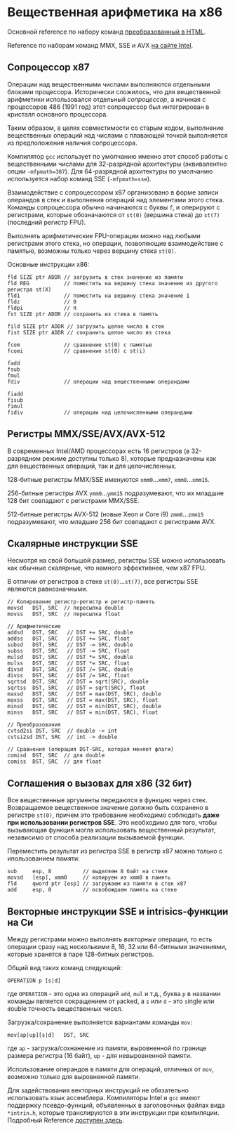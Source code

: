 # Вещественная арифметика на x86

Основной reference по набору команд [преобразованный в HTML](https://www.felixcloutier.com/x86/).

Reference по наборам команд MMX, SSE и AVX [на сайте Intel](https://software.intel.com/sites/landingpage/IntrinsicsGuide/).

## Сопроцессор x87

Операции над вещественными числами выполняются отдельными
блоками процессора. Исторически сложилось, что для
вещественной арифметики использовался отдельный
*сопроцессор*, а начиная с процессоров 486 (1991 год) этот
сопроцессор был интегрирован в кристалл основного
процессора.

Таким образом, в целях совместимости со старым кодом,
выполнение вещественных операций над числами с плавающей
точкой выполняется из предположения наличия сопроцессора.

Компилятор `gcc` использует по умолчанию именно этот способ
работы с вещественными числами для 32-разрядной архитектуры
(эквивалентно опции `-mfpmath=387`). Для 64-разрядной
архитектуры по умолчанию
используется набор команд SSE (`-mfpmath=sse`).

Взаимодействие с сопроцессором x87 организовано в
форме записи операндов в стек и выполнения операций
над элементами этого стека. Команды сопроцессора обычно
начинаются с буквы `f`, и оперируют с регистрами,
которые обозначаются от `st(0)` (вершина стека) до
`st(7)` (последний регистр FPU).

Выполнять арифметические FPU-операции можно над любыми
регистрами этого стека, но операции, позволяющие
взаимодействие c памятью, возможны только через
вершину стека `st(0)`.

Основные инструкции x86:
```
fld SIZE ptr ADDR // загрузить в стек значение из памяти
fld REG           // поместить на вершину стека значение из другого регистра st(X)
fld1              // поместить на вершину стека значение 1
fldz              // 0
fldpi             // π
fst SIZE ptr ADDR // сохранить из стека в память

fild SIZE ptr ADDR // загрузить целое число в стек
fist SIZE ptr ADDR // сохранить целое число из стека

fcom              // сравнение st(0) с памятью
fcomi             // сравнение st(0) с st(i)

fadd
fsub
fmul
fdiv              // операции над вещественными операндами

fiadd
fisub
fimul
fidiv             // операции над целочисленными операндами
```

## Регистры MMX/SSE/AVX/AVX-512

В современных Intel/AMD процессорах есть 16 регистров
(в 32-разрядном режиме доступны только 8),
которые предназначены как для вещественных операций, так
и для целочисленных.

128-битные регистры MMX/SSE именуются `xmm0`...`xmm7`,
`xmm8`...`xmm15`.

256-битные регистры AVX `ymm0`...`ymm15` подразумевают, что
их младшие 128 бит совпадают с регистрами MMX/SSE.

512-битные регистры AVX-512 (новые Xeon и Core i9)
`zmm0`...`zmm15` подразумевают, что младшие 256 бит
совпадают с регистрами AVX.


## Скалярные инструкции SSE

Несмотря на свой большой размер, регистры SSE можно
использовать как обычные скалярные, что намного эффективнее,
чем x87 FPU.

В отличии от регистров в стеке `st(0)`...`st(7)`, все
регистры SSE являются равнозначными.

```
// Копирование регистр-регистр и регистр-память
movsd   DST, SRC  // пересылка double
movss   DST, SRC  // пересылка float

// Арифметические
addsd   DST, SRC   // DST += SRC, double
addss   DST, SRC   // DST += SRC, float
subsd   DST, SRC   // DST -= SRC, double
subss   DST, SRC   // DST -= SRC, float
mulsd   DST, SRC   // DST *= SRC, double
mulss   DST, SRC   // DST *= SRC, float
divsd   DST, SRC   // DST /= SRC, double
divss   DST, SRC   // DST /= SRC, float
sqrtsd  DST, SRC   // DST = sqrt(SRC), double
sqrtss  DST, SRC   // DST = sqrt(SRC), float
maxsd   DST, SRC   // DST = max(DST, SRC), double
maxss   DST, SRC   // DST = max(DST, SRC), float
minsd   DST, SRC   // DST = min(DST, SRC), double
minss   DST, SRC   // DST = min(DST, SRC), float

// Преобразования
cvtsd2si DST, SRC  // double -> int
cvtsi2sd DST, SRC  // int -> double

// Сравнения (операция DST-SRC, которая меняет флаги)
comisd  DST, SRC  // для double
comiss  DST, SRC  // для float

```

## Соглашения о вызовах для x86 (32 бит)

Все вещественные аргументы передаются в функцию через стек.
Возвращаемое вещественное значение должно быть сохранено
в регистре `st(0)`, причем это требование необходимо
соблюдать **даже при использовании регистров SSE**. Это
необходимо для того, чтобы вызывающая функция могла
использовать вещественный результат, независимо от способа
реализации вызываемой функции.

Переместить результат из регистра SSE в регистр x87
можно только с ипользованием памяти:
```
sub     esp, 8          // выделяем 8 байт на стеке
movsd   [esp], xmm0     // копируем из xmm0 в память
fld     qword ptr [esp] // загружаем из памяти в стек x87
add     esp, 8          // освобождаем память на стеке
```


## Векторные инструкции SSE и intrisics-функции на Си

Между регистрами можно выполнять *векторные* операции, то
есть операции сразу над несколькими 8, 16, 32 или 64-битными
значениями, которые хранятся в паре 128-битных регистров.

Общий вид таких команд следующий:
```
OPERATION p [s|d]
```
где `OPERATION` - это одна из операций `add`, `mul` и т.д.,
буква `p` в названии команды является сокращением от
`p`acked, а `s` или `d` - это `s`ingle или `d`ouble точность
вещественных чисел.

Загрузка/сохранение выполняется вариантами команды `mov`:
```
mov[ap|up][s|d]   DST, SRC
```
где `ap` - загрузка/сохнанение из памяти, выровненной по
границе размера регистра (16 байт), `up` - для
невыровненной памяти.

Использование операндов в памяти для операций, отличных от
`mov`, возможно только для выровненной памяти.

Для задействования векторных инструкций не обязательно
использовать язык ассемблера. Компиляторы Intel и `gcc`
имеют поддержку псевдо-функций, объявленных в заголовочных
файлах вида `*intrin.h`, которые транслируются в эти
инструкции при компиляции. Подробный Reference
[доступен здесь](https://software.intel.com/sites/landingpage/IntrinsicsGuide/).
